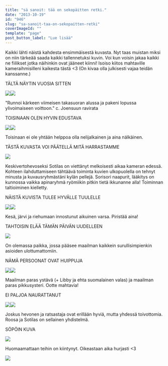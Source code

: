 ```yaml
---
title: "sä sanoit: tää on sekopäitten retki."
date: "2013-10-19"
id: "946"
slug: "sa-sanoit-taa-on-sekopaitten-retki"
coverImageId: ""
template: "page"
post_button_label: "Lue lisää"
---
```


Kaikki lähti näistä kahdesta ensimmäisestä kuvasta. Nyt taas muistan miksi on niin tärkeää saada kaikki tallennetuksi kuvin. Voi kun voisin jakaa kaikki ne fiilikset jotka näihinkin ovat jääneet kiinni! Isoiso kiitos mahtaville kameraihmisilleni kaikesta tästä <3 (On kivaa olla julkisesti vajaa teidän kanssanne.)

  
TÄLTÄ NÄYTIN VUOSIA SITTEN

  

[![](/images/vanha1.png)](http://1.bp.blogspot.com/-Wa92K6FagOw/UmLlJRpLxlI/AAAAAAAAHFQ/b797qfVUApg/s1600/vanha1.png)[![](/images/vanha2.png)](http://4.bp.blogspot.com/-JR_22Bc_Om4/UmLlJiKvlXI/AAAAAAAAHFM/QAdmcG2mBPc/s1600/vanha2.png)

"Runnoi kärkeen viimeisen takasuoran alussa ja pakeni lopussa ylivoimaiseen voittoon." c. Joensuun ravirata

  
  

TOISINAAN OLEN HYVIN EDUSTAVA

  

[![](/images/_.png)](http://2.bp.blogspot.com/-PnvF1u_vViQ/UmLngHDL-ZI/AAAAAAAAHFk/tIpGQV-Oses/s1600/_.png)[![](/images/S3+(12).png)](http://1.bp.blogspot.com/-0S6XQiMiUfI/UmLngEJPscI/AAAAAAAAHFg/uzPMvHAhH3g/s1600/S3+(12).png)

Toisinaan ei ole yhtään helppoa olla nelijalkainen ja aina nälkäinen.

  
  

TÄSTÄ KUVASTA VOI PÄÄTELLÄ MITÄ HARRASTAMME

  

[![](/images/2013.3.10_6.JPG)](http://1.bp.blogspot.com/-4lJKemRUesE/UmLqZB1pOSI/AAAAAAAAHF0/reSWVC-y5BA/s1600/2013.3.10_6.JPG)

Keskivertohevoseksi Sotilas on viettänyt melkoisesti aikaa kameran edessä. Kohteen ilahduttamiseen tähtäävä toiminta kuvien ulkopuolella on tehnyt minusta ja kuvausryhmästäni kylän pellejä. Sorisori naapurit, lääkitys on kunnossa vaikka apinaryhmä ryömiikin pitkin tietä ikkunanne alla! Toiminnan taltioiminen kielletty.

  
  

NÄISTÄ KUVISTA TULEE HYVÄLLE TUULELLE

  

[![](/images/uinti3.JPG)](http://2.bp.blogspot.com/-iWzFJh9v0Fg/UmLsFPMj5ZI/AAAAAAAAHGI/70RSe_b7Zm4/s1600/uinti3.JPG)[![](/images/S2+(18).png)](http://3.bp.blogspot.com/-Ncoh_ZtWv4A/UmLsFg4_DzI/AAAAAAAAHGM/p2jADHMM9t8/s1600/S2+(18).png)

Kesä, järvi ja riehumaan innostunut aikuinen varsa. Piristää aina!

  
  

TAHTOISIN ELÄÄ TÄMÄN PÄIVÄN UUDELLEEN

  

[![](/images/IMG_0202.JPG)](http://1.bp.blogspot.com/-SK1oc1GBbUo/UmLt-7LUhzI/AAAAAAAAHG0/1UgTeUtoFfc/s1600/IMG_0202.JPG)

On olemassa paikka, jossa pääsee maailman kaikkein surullisimpienkin asioiden ulottumattomiin.

  
  

NÄMÄ PERSOONAT OVAT HUIPPUJA

  

[![](/images/IMG_0308.JPG)](http://3.bp.blogspot.com/-lsG47WIOk44/UmLsOZdB9DI/AAAAAAAAHGY/Eg2X03sW2W0/s1600/IMG_0308.JPG)[![](/images/16.5.0012.JPG)](http://2.bp.blogspot.com/-jiMUz0DfX1w/UmLsOb-MpXI/AAAAAAAAHGc/nYpzSCLyPQ8/s1600/16.5.0012.JPG)

Maailman paras ystävä (+ Libby ja ehta suomalainen valas) ja maailman paras pikkusysteri. Ootte mahtavia!

  
  

EI PALJOA NAURATTANUT

  

[![](/images/IMG_0257x.JPG)](http://2.bp.blogspot.com/-0TVf2wv_4ao/UmLulfBBGqI/AAAAAAAAHG8/05uqIhQnLtw/s1600/IMG_0257x.JPG)[![](/images/IMG_8916.png)](http://4.bp.blogspot.com/-XD3rA0sWPx8/UmLulpDcyHI/AAAAAAAAHHA/6Io3QHU_IG0/s1600/IMG_8916.png)

Joskus hevonen ja ratsastaja ovat erillään hyviä, mutta yhdessä toivottomia. Roosa ja Sotilas on sellainen yhdistelmä.

  
  

SÖPÖIN KUVA

  

[![](/images/2013.3.10_9.JPG)](http://3.bp.blogspot.com/-k1WIY_tyeaU/UmLvDCo_7uI/AAAAAAAAHHM/VP1RUMwNr3U/s1600/2013.3.10_9.JPG)

Huomaamattaan teihin on kiintynyt. Oikeastaan aika hurjasti <3

  

[![](/images/ak.png)](http://3.bp.blogspot.com/-9cxKDNFktBg/UmL5v9XIsKI/AAAAAAAAHHc/HmXnwGjT7dw/s1600/ak.png)
